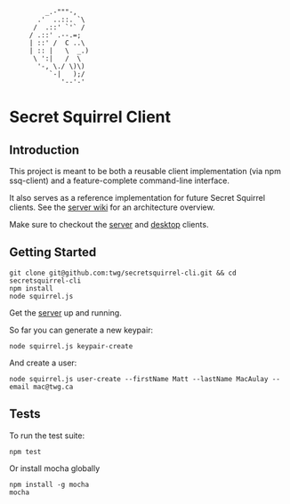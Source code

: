 ```
         _.-"""-,
       .'  ..::. `\
      /  .::' `'` /
     / .::' .--.=;
     | ::' /  C ..\
     | :: |   \  _.)
      \ ':|   /  \
       '-, \./ \)\)
          `-|   );/
             '--'-'
```

# Secret Squirrel Client

## Introduction

This project is meant to be both a reusable client implementation (via npm ssq-client) and a feature-complete command-line interface.

It also serves as a reference implementation for future Secret Squirrel clients. See the [server wiki](https://github.com/twg/secretsquirrel-server/wiki) for an architecture overview.

Make sure to checkout the [server](https://github.com/twg/secretsquirrel-server) and [desktop](https://github.com/twg/secretsquirrel-desktop) clients.

## Getting Started

```
git clone git@github.com:twg/secretsquirrel-cli.git && cd secretsquirrel-cli
npm install
node squirrel.js
```

Get the [server](https://github.com/twg/secretsquirrel-server) up and running.

So far you can generate a new keypair:

`node squirrel.js keypair-create`

And create a user:

`node squirrel.js user-create --firstName Matt --lastName MacAulay --email mac@twg.ca`


## Tests

To run the test suite:

`npm test`

Or install mocha globally

```
npm install -g mocha
mocha
```
